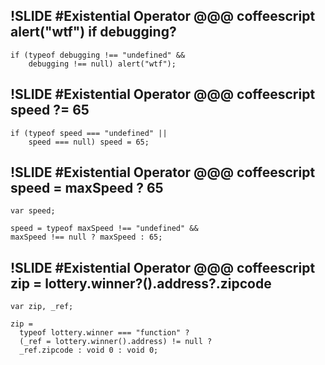 !SLIDE
#Existential Operator
    @@@ coffeescript
    alert("wtf") if debugging?
---
    if (typeof debugging !== "undefined" &&
        debugging !== null) alert("wtf");

!SLIDE
#Existential Operator
    @@@ coffeescript
    speed ?= 65
---
    if (typeof speed === "undefined" ||
        speed === null) speed = 65;

!SLIDE
#Existential Operator
    @@@ coffeescript
    speed = maxSpeed ? 65
---
    var speed;

    speed = typeof maxSpeed !== "undefined" &&
    maxSpeed !== null ? maxSpeed : 65;

!SLIDE
#Existential Operator
    @@@ coffeescript
    zip = lottery.winner?().address?.zipcode
---
    var zip, _ref;

    zip =
      typeof lottery.winner === "function" ?
      (_ref = lottery.winner().address) != null ?
      _ref.zipcode : void 0 : void 0;
